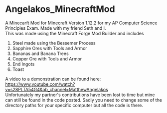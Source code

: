 # Angelakos_MinecraftMod
A Minecarft Mod for Minecraft Version 1.12.2 for my AP Computer Science Principles Exam. Made with my friend Seth and I.   
This was made using the Minecraft Forge Mod Builder and includes 
1. Steel made using the Bessemer Process
2. Sapphire Ores with Tools and Armor
3. Bananas and Banana Trees
4. Copper Ore with Tools and Armor
5. End Ingots
6. Toast  


A video to a demonstration can be found here: https://www.youtube.com/watch?v=s28PLTA54G4&ab_channel=MatthewAngelakos  
Unfortunately my partner's contributions have been lost to time but mine can still be found in the code posted. Sadly you need to change some of the directory paths for your specific computer but all the code is there.
